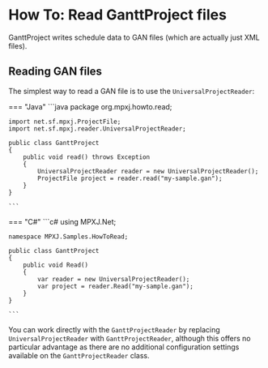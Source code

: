 # How To: Read GanttProject files
GanttProject writes schedule data to GAN files (which are actually just XML files).

## Reading GAN files
The simplest way to read a GAN file is to use the `UniversalProjectReader`:

=== "Java"
	```java
	package org.mpxj.howto.read;
	
	import net.sf.mpxj.ProjectFile;
	import net.sf.mpxj.reader.UniversalProjectReader;
	
	public class GanttProject
	{
		public void read() throws Exception
		{
			UniversalProjectReader reader = new UniversalProjectReader();
			ProjectFile project = reader.read("my-sample.gan");
		}
	}
	
	```

=== "C#"
	```c#
	using MPXJ.Net;
	
	namespace MPXJ.Samples.HowToRead;
	
	public class GanttProject
	{
	 	public void Read()
	 	{
		  	var reader = new UniversalProjectReader();
		  	var project = reader.Read("my-sample.gan");
	 	}
	}
	
	```

You can work directly with the `GanttProjectReader` by replacing
`UniversalProjectReader` with `GanttProjectReader`, although this offers no
particular advantage as there are no additional configuration settings available
on the `GanttProjectReader` class.
